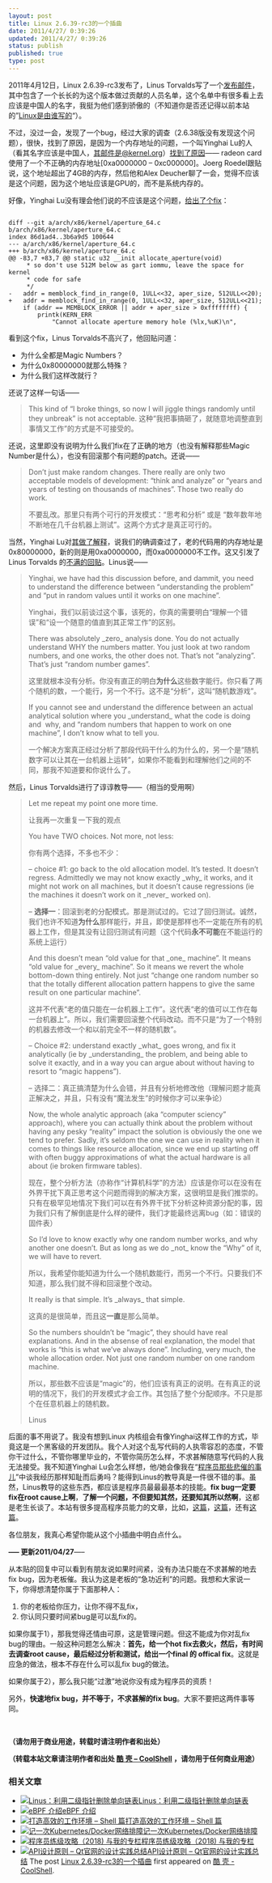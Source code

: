 ```yaml
---
layout: post
title: Linux 2.6.39-rc3的一个插曲
date: 2011/4/27/ 0:39:26
updated: 2011/4/27/ 0:39:26
status: publish
published: true
type: post
---
```


2011年4月12日，Linux 2.6.39-rc3发布了，Linus Torvalds写了一个[发布邮件](http://thread.gmane.org/gmane.linux.kernel/1124982)，其中包含了一个长长的为这个版本做过贡献的人员名单，这个名单中有很多看上去应该是中国人的名字，我挺为他们感到骄傲的（不知道你是否还记得以前本站的”[Linux是由谁写的](https://coolshell.cn/articles/1360.html "谁写了Linux")“）。


不过，没过一会，发现了一个bug，经过大家的调查（2.6.38版没有发现这个问题），很快，找到了原因，是因为一个内存地址的问题，一个叫Yinghai Lu的人（看其名字应该是中国人，其邮件是@kernel.org）[找到了原因](http://thread.gmane.org/gmane.linux.kernel/1124982/focus=1126082)—— radeon card使用了一个不正确的内存地址[0xa0000000 – 0xc000000]。Joerg Roedel跟贴说，这个地址超出了4GB的内存，然后他和Alex Deucher聊了一会，觉得不应该是这个问题，因为这个地址应该是GPU的，而不是系统内存的。


好像，Yinghai Lu没有理会他们说的不应该是这个问题，[给出了个fix](http://thread.gmane.org/gmane.linux.kernel/1124982/focus=1126133)：



```

diff --git a/arch/x86/kernel/aperture_64.c b/arch/x86/kernel/aperture_64.c
index 86d1ad4..3b6a9d5 100644
--- a/arch/x86/kernel/aperture_64.c
+++ b/arch/x86/kernel/aperture_64.c
@@ -83,7 +83,7 @@ static u32 __init allocate_aperture(void)
 	 * so don't use 512M below as gart iommu, leave the space for kernel
 	 * code for safe
 	 */
-	addr = memblock_find_in_range(0, 1ULL<<32, aper_size, 512ULL<<20);
+	addr = memblock_find_in_range(0, 1ULL<<32, aper_size, 512ULL<<21);
  	if (addr == MEMBLOCK_ERROR || addr + aper_size > 0xffffffff) {
 		printk(KERN_ERR
 			"Cannot allocate aperture memory hole (%lx,%uK)\n",

```

看到这个fix，Linus Torvalds不高兴了，他回贴问道：


* 为什么全都是Magic Numbers？
* 为什么0x80000000就那么特殊？
* 为什么我们这样改就行？


还说了这样一句话——




> This kind of “I broke things, so now I will jiggle things randomly until they unbreak” is not acceptable. 这种“我把事搞砸了，就随意地调整直到事情又工作”的方式是不可接受的。
> 
> 


还说，这里即没有说明为什么我们fix在了正确的地方（也没有解释那些Magic Number是什么），也没有回滚那个有问题的patch。还说——



> Don’t just make random changes. There really are only two acceptable models of development: “think and analyze” or “years and years of testing on thousands of machines”. Those two really do work.
> 
> 
> 不要乱改。那里只有两个可行的开发模式：“思考和分析” 或是 “数年数年地不断地在几千台机器上测试”。这两个方式才是真正可行的。
> 
> 


当然，Yinghai Lu对[其做了解释](http://thread.gmane.org/gmane.linux.kernel/1124982/focus=1126154)，说我们的确调查过了，老的代码用的内存地址是0x80000000，新的则是用0xa0000000，而0xa0000000不工作。这又引发了 Linus Torvalds 的[不满的回贴](http://thread.gmane.org/gmane.linux.kernel/1124982/focus=1126216)。Linus说——



> Yinghai, we have had this discussion before, and dammit, you need to understand the difference between “understanding the problem” and “put in random values until it works on one machine”.
> 
> 
> Yinghai，我们以前谈过这个事，该死的，你真的需要明白“理解一个错误”和“设一个随意的值直到其正常工作”的区别。
> 
> 
> There was absolutely \_zero\_ analysis done. You do not actually understand WHY the numbers matter. You just look at two random numbers, and one works, the other does not. That’s not “analyzing”. That’s just “random number games”.
> 
> 
> 这里就根本没有分析。你没有直正的明白**为什么**这些数字能行。你只看了两个随机的数，一个能行，另一个不行。这不是“分析”，这叫“随机数游戏”。
> 
> 
> If you cannot see and understand the difference between an actual analytical solution where you \_understand\_ what the code is doing and  why, and “random numbers that happen to work on one machine”, I don’t know what to tell you.
> 
> 
> 一个解决方案真正经过分析了那段代码干什么的为什么的，另一个是“随机数字可以让其在一台机器上运转”，如果你不能看到和理解他们之间的不同，那我不知道要和你说什么了。
> 
> 


然后，Linus Torvalds进行了谆谆教导——（相当的受用啊）



> Let me repeat my point one more time.
> 
> 
> 让我再一次重复一下我的观点
> 
> 
> You have TWO choices. Not more, not less:
> 
> 
> 你有两个选择，不多也不少：
> 
> 
> – choice #1: go back to the old allocation model. It’s tested. It doesn’t regress. Admittedly we may not know exactly \_why\_ it works, and it might not work on all machines, but it doesn’t cause regressions (ie the machines it doesn’t work on it \_never\_ worked on).
> 
> 
> – **选择一**：回滚到老的分配模式。那是测试过的。它过了回归测试。诚然，我们也许不知道**为什么**那样能行，并且，即使是那样也不一定能在所有的机器上工作，但是其没有让回归测试有问题（这个代码**永不可能**在不能运行的系统上运行）
> 
> 
> And this doesn’t mean “old value for that \_one\_ machine”. It means “old value for \_every\_ machine”. So it means we revert the whole bottom-down thing entirely. Not just “change one random number so that the totally different allocation pattern happens to give the same result on one particular machine”.
> 
> 
> 这并不代表“老的值只能在一台机器上工作”。这代表“老的值可以工作在每一台机器上”。所以，我们需要回滚整个代码改动。而不只是“为了一个特别的机器去修改一个和以前完全不一样的随机数”。
> 
> 
> – Choice #2: understand exactly \_what\_ goes wrong, and fix it analytically (ie by \_understanding\_ the problem, and being able to solve it exactly, and in a way you can argue about without having to resort to “magic happens”).
> 
> 
> – 选择二：真正搞清楚为什么会错，并且有分析地修改他（理解问题才能真正解决之，并且，只有没有“魔法发生”的时候你才可以来争论）
> 
> 
> Now, the whole analytic approach (aka “computer sciency” approach), where you can actually think about the problem without having any pesky “reality” impact the solution is obviously the one we tend to prefer. Sadly, it’s seldom the one we can use in reality when it comes to things like resource allocation, since we end up starting off with often buggy approximations of what the actual hardware is all about (ie broken firmware tables).
> 
> 
> 现在，整个分析方法（亦称作“计算机科学”的方法）应该是你可以在没有在外界干扰下真正思考这个问题而得到的解决方案，这很明显是我们推崇的。只有在极罕见地情况下我们可以在有外界干扰下分析这种资源分配的事，因为我们只有了解倒底是什么样的硬件，我们才能最终远离bug（如：错误的固件表）
> 
> 
> So I’d love to know exactly why one random number works, and why another one doesn’t. But as long as we do \_not\_ know the “Why” of it, we will have to revert.
> 
> 
> 所以，我希望你能知道为什么一个随机数能行，而另一个不行。只要我们不知道，那么我们就不得和回滚整个改动。
> 
> 
> It really is that simple. It’s \_always\_ that simple.
> 
> 
> 这真的是很简单，而且这**一直**是那么简单。
> 
> 
> So the numbers shouldn’t be “magic”, they should have real explanations. And in the absense of real explanation, the model that works is “this is what we’ve always done”. Including, very much, the whole allocation order. Not just one random number on one random machine.
> 
> 
> 所以，那些数不应该是“magic”的，他们应该有真正的说明。在有真正的说明的情况下，我们的开发模式才会工作。其包括了整个分配顺序。不只是那个在任意机器上的随机数。
> 
> 
> Linus
> 
> 
> 


后面的事不用说了。我没有想到Linux 内核组会有像Yinghai这样工作的方式，毕竟这是一个黑客级的开发团队。我个人对这个乱写代码的人执零容忍的态度，不管你干过什么，不管你哪里毕业的，不管你简历怎么样，不求甚解随意写代码的人我无法接受。我不知道Yinghai Lu会怎么样想，他/她会像我在“[程序员那些悲催的事儿](https://coolshell.cn/articles/3980.html "程序员那些悲催的事儿")”中谈我经历那样知耻而后勇吗？能得到Linus的教导真是一件很不错的事。虽然，Linus教导的这些东西，都应该是程序员最最最基本的技能。**fix bug一定要fix在root cause上啊**，**了解一个问题，不但要知其然，还要知其所以然啊**，这都是老生长谈了。本站有很多提高程序员能力的文章，比如，[这篇](https://coolshell.cn/articles/222.html "优秀程序员的十个习惯")，[这篇](https://coolshell.cn/articles/1007.html "优质代码的十诫")，还有[这篇](https://coolshell.cn/articles/2606.html "五个方法成为更好的程序员")。


各位朋友，我真心希望你能从这个小插曲中明白点什么。


**—– 更新2011/04/27**—–


从本贴的回复中可以看到有朋友说如果时间紧，没有办法只能在不求甚解的地去fix bug，因为老板催。我认为这是老板的“急功近利”的问题。我想和大家说一下，你得想清楚你属于下面那种人：


1. 你的老板给你压力，让你不得不乱fix，
2. 你认同只要时间紧bug是可以乱fix的。


如果你属于1），那我觉得还情由可原，这是管理问题。但这不能成为你对乱fix bug的理由。一般这种问题怎么解决：**首先，给一个hot fix去救火，然后，有时间去调查root cause，最后经过分析和测试，给出一个final 的 offical fix**。这就是应急的做法，根本不存在什么可以乱fix bug的做法。


如果你属于2），那么我只能“过激”地说你没有成为程序员的资质！


另外，**快速地fix bug，并不等于，不求甚解的fix bug**。大家不要把这两件事等同。


 


**（请勿用于商业用途，转载时请注明作者和出处）**




**（转载本站文章请注明作者和出处 [酷 壳 – CoolShell](https://coolshell.cn/) ，请勿用于任何商业用途）**



### 相关文章

* [![Linus：利用二级指针删除单向链表](https://coolshell.cn/wp-content/uploads/2013/02/linus_pointer_to_pointer-150x150.jpg)](https://coolshell.cn/articles/8990.html)[Linus：利用二级指针删除单向链表](https://coolshell.cn/articles/8990.html)
* [![eBPF 介绍](https://coolshell.cn/wp-content/uploads/2022/12/eBPF-150x150.jpeg)](https://coolshell.cn/articles/22320.html)[eBPF 介绍](https://coolshell.cn/articles/22320.html)
* [![打造高效的工作环境 – Shell 篇](https://coolshell.cn/wp-content/uploads/2019/03/linux.ninja_-150x150.png)](https://coolshell.cn/articles/19219.html)[打造高效的工作环境 – Shell 篇](https://coolshell.cn/articles/19219.html)
* [![记一次Kubernetes/Docker网络排障](https://coolshell.cn/wp-content/uploads/2018/12/docker-networking-1-150x150.png)](https://coolshell.cn/articles/18654.html)[记一次Kubernetes/Docker网络排障](https://coolshell.cn/articles/18654.html)
* [![程序员练级攻略（2018)  与我的专栏](https://coolshell.cn/wp-content/uploads/2018/05/300x262-150x150.jpg)](https://coolshell.cn/articles/18360.html)[程序员练级攻略（2018) 与我的专栏](https://coolshell.cn/articles/18360.html)
* [![API设计原则 – Qt官网的设计实践总结](https://coolshell.cn/wp-content/uploads/2017/07/api-design-300x278-2-150x150.jpg)](https://coolshell.cn/articles/18024.html)[API设计原则 – Qt官网的设计实践总结](https://coolshell.cn/articles/18024.html)
The post [Linux 2.6.39-rc3的一个插曲](https://coolshell.cn/articles/4576.html) first appeared on [酷 壳 - CoolShell](https://coolshell.cn).
